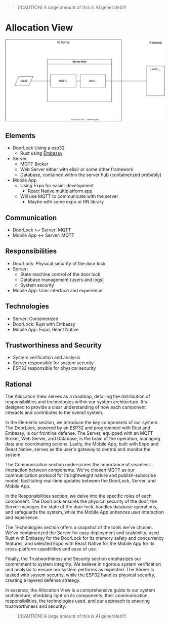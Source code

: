 > [!CAUTION] A large amount of this is AI generated!!!

# Allocation View

![](Allocation_DoorLock.drawio.svg)

## Elements

- DoorLock Using a esp32
  - Rust using [Embassy](https://github.com/embassy-rs/embassy)
- Server
  - MQTT Broker
  - Web Server either with elixir or some other framework
  - Database, contained within the server hub (containerized probably)
- Mobile App
  - Using Expo for easier development
    - React Native multiplatform app
  - Will use MQTT to communicate with the server
    - Maybe with some expo or RN library

## Communication

- DoorLock <-> Server: MQTT
- Mobile App <-> Server: MQTT

## Responsibilities

- DoorLock: Physical security of the door lock
- Server:
  - State machine control of the door lock
  - Database management (users and logs)
  - System security
- Mobile App: User interface and experience

## Technologies

- Server: Containerized
- DoorLock: Rust with Embassy
- Mobile App: Expo, React Native

## Trustworthiness and Security

- System verification and analysis
- Server responsible for system security
- ESP32 responsible for physical security

## Rational

The Allocation View serves as a roadmap, detailing the distribution of
responsibilities and technologies within our system architecture. It's designed
to provide a clear understanding of how each component interacts and contributes
to the overall system.

In the Elements section, we introduce the key components of our system. The
DoorLock, powered by an ESP32 and programmed with Rust and Embassy, is our
frontline defense. The Server, equipped with an MQTT Broker, Web Server, and
Database, is the brain of the operation, managing data and coordinating actions.
Lastly, the Mobile App, built with Expo and React Native, serves as the user's
gateway to control and monitor the system.

The Communication section underscores the importance of seamless interaction
between components. We've chosen MQTT as our communication protocol for its
lightweight nature and publish-subscribe model, facilitating real-time updates
between the DoorLock, Server, and Mobile App.

In the Responsibilities section, we delve into the specific roles of each
component. The DoorLock ensures the physical security of the door, the Server
manages the state of the door lock, handles database operations, and safeguards
the system, while the Mobile App enhances user interaction and experience.

The Technologies section offers a snapshot of the tools we've chosen. We've
containerized the Server for easy deployment and scalability, used Rust with
Embassy for the DoorLock for its memory safety and concurrency features, and
selected Expo with React Native for the Mobile App for its cross-platform
capabilities and ease of use.

Finally, the Trustworthiness and Security section emphasizes our commitment to
system integrity. We believe in rigorous system verification and analysis to
ensure our system performs as expected. The Server is tasked with system
security, while the ESP32 handles physical security, creating a layered defense
strategy.

In essence, the Allocation View is a comprehensive guide to our system
architecture, shedding light on its components, their communication,
responsibilities, the technologies used, and our approach to ensuring
trustworthiness and security.

> [!CAUTION] A large amount of this is AI generated!!!
